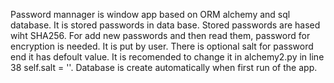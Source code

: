 Password mannager is window app based on ORM alchemy and sql database. It is stored passwords in data base. Stored passwords are hased wiht SHA256.
For add new passwords and then read them, password for encryption is needed. It is put by user. There is optional salt for password end it has defoult value. It is recomended to change it in alchemy2.py in line 38 self.salt = ''.
Database is create automatically when first run of the app.
